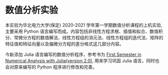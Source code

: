 # 数值分析实验

本实验为华北电力大学(保定) 2020-2021 学年第一学期数值分析课程的上机实验, 主要采用 Python 语言编写而成。内容包括非线性方程求根、插值和拟合、数值积分、常微分方程的数值解法、线性方程组的消元法、线性方程组的迭代法、矩阵的特征值和特征向量以及偏微分方程的差分格式这几部分内容。

今新添加 Julia 语言编写的数值分析程序，参考书为 [First Semester in Numerical Analysis with Julia(version 2.0)](https://diginole.lib.fsu.edu/islandora/object/fsu:657877/datastream/PDF/download/citation.pdf), 用来学习巩固 Julia 语言。同时也会对原来编写的 Python 程序进行修改和完善。